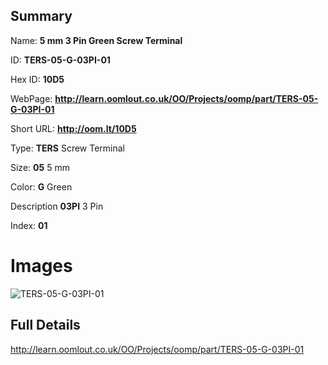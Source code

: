 

## Summary
 
Name: __5 mm 3 Pin Green Screw Terminal__

ID: __TERS-05-G-03PI-01__

Hex ID: __10D5__

WebPage: __http://learn.oomlout.co.uk/OO/Projects/oomp/part/TERS-05-G-03PI-01__

Short URL: __http://oom.lt/10D5__


Type: __TERS__ Screw Terminal 

Size: __05__ 5 mm 

Color: __G__ Green 

Description __03PI__ 3 Pin 

Index: __01__


# Images
![TERS-05-G-03PI-01](http://oomlout.com/oomp-gen/parts/TERS-05-G-03PI-01/TERS-05-G-03PI-01_420.jpg)



## Full Details

 http://learn.oomlout.co.uk/OO/Projects/oomp/part/TERS-05-G-03PI-01














